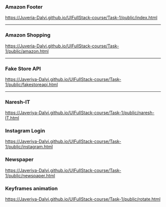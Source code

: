 ### Amazon Footer
https://Juveria-Dalvi.github.io/UIFullStack-course/Task-1/public/index.html
<hr>

### Amazon Shopping
https://Juveria-Dalvi.github.io/UIFullStack-course/Task-1/public/amazon.html
<hr>

### Fake Store API

https://Javeriya-Dalvi.github.io/UIFullStack-course/Task-1/public/fakestoreapi.html
<hr>

### Naresh-IT
https://Javeriya-Dalvi.github.io/UIFullStack-course/Task-1/public/naresh-IT.html

### Instagram Login
https://Javeriya-Dalvi.github.io/UIFullStack-course/Task-1/public/instagram.html

### Newspaper
https://Javeriya-Dalvi.github.io/UIFullStack-course/Task-1/public/newspaper.html

### Keyframes animation
https://Javeriya-Dalvi.github.io/UIFullStack-course/Task-1/public/rotate.html
